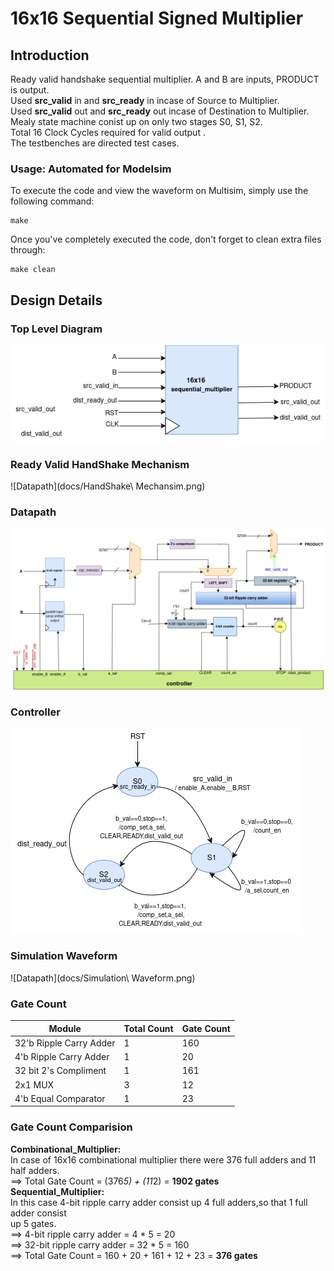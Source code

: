 # 16x16 Sequential Signed Multiplier

## Introduction
Ready valid handshake sequential multiplier.
A and B are inputs, PRODUCT is output.<br>
Used **src_valid** in and **src_ready** in incase of Source to Multiplier.<br>
Used **src_valid** out and **src_ready** out incase of Destination to Multiplier.<br>
Mealy state machine conist up on only two stages S0, S1, S2.<br>
Total 16 Clock Cycles required for valid output .<br>
The testbenches are directed test cases.<br>

### Usage: Automated for Modelsim

To execute the code and view the waveform on Multisim, simply use the following command:
```
make 
```

Once you've completely executed the code, don't forget to clean extra files through:
```
make clean
```

## Design Details

### Top Level Diagram
![TopLevel](docs/TopLevel.png)

### Ready Valid HandShake Mechanism
![Datapath](docs/HandShake\ Mechansim.png)

### Datapath
![Datapath](docs/Datapath.png)

### Controller
![Datapath](docs/Controller.png)

### Simulation Waveform
![Datapath](docs/Simulation\ Waveform.png)

### Gate Count

| Module                  | Total Count | Gate Count |
| ----------------------- | ----------- | ---------- |
| 32'b Ripple Carry Adder | 1           | 160        |
| 4'b Ripple Carry Adder  | 1           | 20         |
| 32 bit 2's Compliment   | 1           | 161        |
| 2x1 MUX                 | 3           | 12         |
| 4'b Equal Comparator    | 1           | 23         |


### Gate Count Comparision
**Combinational_Multiplier:** <br>
In case of 16x16 combinational multiplier there were 376 full adders and 11 half adders. <br>
==> Total Gate Count = (376*5) + (11*2) = **1902 gates** <br>
**Sequential_Multiplier:** <br>
In this case 4-bit ripple carry adder consist up 4 full adders,so that 1 full adder consist <br>
up 5 gates.<br>
==> 4-bit ripple carry adder = 4 * 5 = 20<br>
==> 32-bit ripple carry adder = 32 * 5 = 160<br>
==> Total Gate Count = 160 + 20 + 161 + 12 + 23 = **376 gates**<br>

